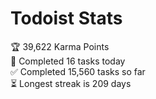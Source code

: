 
# Todoist Stats

<!-- TODO-IST:START -->
🏆  39,622 Karma Points           
🌸  Completed 16 tasks today           
✅  Completed 15,560 tasks so far           
⏳  Longest streak is 209 days
<!-- TODO-IST:END -->
